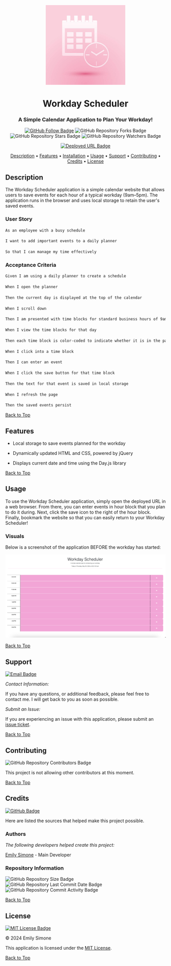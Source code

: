 <div align="center">

<a href="./Assets/Images/Workday-Logo.jpg"><img src="./Assets/Images/Workday-Logo.jpg" alt="Application Logo" width="250"></a>

# Workday Scheduler

<h3>A Simple Calendar Application to Plan Your Workday!</h3>

[![GitHub Follow Badge](https://img.shields.io/github/followers/Emsim11?label=Follow)](https://github.com/emsim11) ![GitHub Repository Forks Badge](https://img.shields.io/github/forks/Emsim11/Workday-Scheduler?label=Forks&labelColor=3A3B3C&logo=GitHub) ![GitHub Repository Stars Badge](https://img.shields.io/github/stars/Emsim11/Workday-Scheduler?label=Stars&labelColor=3A3B3C&logo=GitHub) ![GitHub Repository Watchers Badge](https://img.shields.io/github/watchers/Emsim11/Workday-Scheduler?label=Watchers&labelColor=3A3B3C&logo=GitHub)

[![Deployed URL Badge](https://img.shields.io/badge/Deployed_URL-Workday_Scheduler-purple?logo=GoogleChrome&logoColor=ffffff&labelColor=3A3B3C&color=E0ADF7)](https://emsim11.github.io/Workday-Scheduler/)

<p>
<a href="#description">Description</a> • 
<a href="#features">Features</a> • 
<a href="#installation">Installation</a> • 
<a href="#usage">Usage</a> • 
<a href="#support">Support</a> • 
<a href="#contributing">Contributing</a> • 
<a href="#credits">Credits</a> • 
<a href="#license">License</a>
</p>

</div>

## Description

The Workday Scheduler application is a simple calendar website that allows users to save events for each hour of a typical workday (9am–5pm). The application runs in the browser and uses local storage to retain the user's saved events.

### User Story

```md
As an employee with a busy schedule

I want to add important events to a daily planner

So that I can manage my time effectively
```

### Acceptance Criteria

```md
Given I am using a daily planner to create a schedule

When I open the planner

Then the current day is displayed at the top of the calendar

When I scroll down

Then I am presented with time blocks for standard business hours of 9am to 5pm

When I view the time blocks for that day

Then each time block is color-coded to indicate whether it is in the past, present, or future

When I click into a time block

Then I can enter an event

When I click the save button for that time block

Then the text for that event is saved in local storage

When I refresh the page

Then the saved events persist
```

[Back to Top](#workday-scheduler)

## Features

- Local storage to save events planned for the workday

- Dynamically updated HTML and CSS, powered by jQuery

- Displays current date and time using the Day.js library

[Back to Top](#workday-scheduler)

## Usage

To use the Workday Scheduler application, simply open the deployed URL in a web browser. From there, you can enter events in hour block that you plan to do it during. Next, click the save icon to the right of the hour block. Finally, bookmark the website so that you can easily return to your Workday Scheduler!

### Visuals

Below is a screenshot of the application BEFORE the workday has started:

![Workday-Scheduler Before 9:00 AM](./Assets/Images/Application-Screenshot.png)

[Back to Top](#workday-scheduler)

## Support

[![Email Badge](https://img.shields.io/badge/-Email_Me-green?logo=gmail&logoColor=FFFFFF&labelColor=3A3B3C&color=62F1CD)](mailto:emsimone11@gmail.com)

*Contact Information:*

If you have any questions, or additional feedback, please feel free to contact me. I will get back to you as soon as possible.

*Submit an Issue:*

If you are experiencing an issue with this application, please submit an [issue ticket](https://github.com/emsim11/Workday-Scheduler/issues).

[Back to Top](#workday-scheduler)

## Contributing

![GitHub Repository Contributors Badge](https://img.shields.io/github/contributors/Emsim11/Workday-Scheduler?label=Contributors&labelColor=3A3B3C&logo=GitHub&color=F89880)

This project is not allowing other contributors at this moment.

[Back to Top](#workday-scheduler)

## Credits

[![GitHub Badge](https://img.shields.io/badge/Made_By-@Emsim11-blue?logo=GitHub&labelColor=3A3B3C&color=78E1F7&link=https://github.com/emsim11)](https://github.com/emsim11)

Here are listed the sources that helped make this project possible.

### Authors

*The following developers helped create this project:*

[Emily Simone](https://github.com/emsim11) - Main Developer

### Repository Information

![GitHub Repository Size Badge](https://img.shields.io/github/repo-size/Emsim11/Workday-Scheduler?label=Repository+Size&labelColor=3A3B3C&logo=GitHub&color=78E1F7) ![GitHub Repository Last Commit Date Badge](https://img.shields.io/github/last-commit/Emsim11/Workday-Scheduler?label=Last+Commit&labelColor=3A3B3C&logo=GitHub&color=78E1F7) ![GitHub Repository Commit Activity Badge](https://img.shields.io/github/commit-activity/t/Emsim11/Workday-Scheduler?label=Commit+Activity&labelColor=3A3B3C&logo=GitHub&color=78E1F7)

[Back to Top](#workday-scheduler)

## License

[![MIT License Badge](https://img.shields.io/badge/License-MIT-pink?labelColor=3A3B3C&color=F778A1&link=https%3A%2F%2Fchoosealicense.com%2Flicenses%2Fmit%2F)](https://choosealicense.com/licenses/mit/)

&copy; 2024 Emily Simone

This application is licensed under the [MIT License](./LICENSE).

[Back to Top](#workday-scheduler)